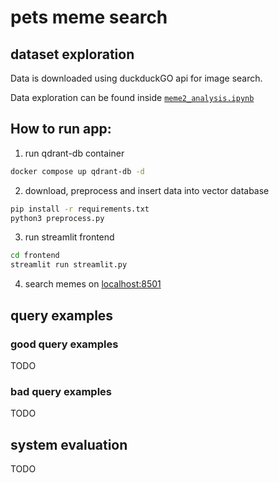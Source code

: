 
# pets meme search


## dataset exploration
Data is downloaded using duckduckGO api for image search.

Data exploration can be found inside [`meme2_analysis.ipynb`](./meme2_analysis.ipynb)


## How to run app:

1. run qdrant-db container
```sh
docker compose up qdrant-db -d
```

2. download, preprocess and insert data into vector database
```sh
pip install -r requirements.txt
python3 preprocess.py

```

3. run streamlit frontend
```sh
cd frontend
streamlit run streamlit.py
```

4. search memes on [localhost:8501](http://localhost:8501)


## query examples

### good query examples

TODO

### bad query examples

TODO

## system evaluation

TODO